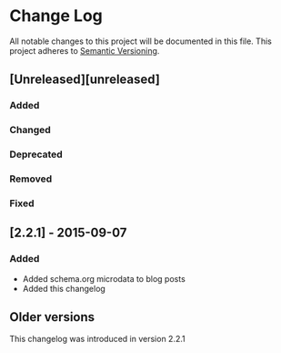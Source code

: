# Change Log
All notable changes to this project will be documented in this file.
This project adheres to [Semantic Versioning](http://semver.org/).

## [Unreleased][unreleased]
### Added
### Changed
### Deprecated
### Removed
### Fixed

## [2.2.1] - 2015-09-07
### Added
- Added schema.org microdata to blog posts
- Added this changelog

## Older versions
This changelog was introduced in version 2.2.1
